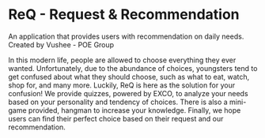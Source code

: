 # ReQ - Request & Recommendation
An application that provides users with recommendation on daily needs.
Created by Vushee - POE Group

In this modern life, people are allowed to choose everything they ever wanted. Unfortunately, due to the abundance of choices, youngsters tend to get confused about what they should choose, such as what to eat, watch, shop for, and many more.
Luckily, ReQ is here as the solution for your confusion!
We provide quizzes, powered by EXCO, to analyze your needs based on your personality and tendency of choices.
There is also a mini-game provided, hangman to increase your knowledge.
Finally, we hope users can find their perfect choice based on their request and our recommendation.

